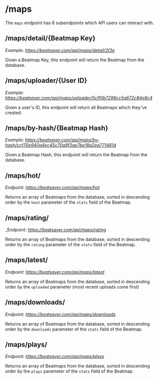 # /maps
The `maps` endpoint has 6 subendpoints which API users can interact with. 

## /maps/detail/{Beatmap Key}
_Example: https://beatsaver.com/api/maps/detail/2f3e_

Given a Beatmap Key, this endpoint will return the Beatmap from the database.

## /maps/uploader/{User ID}
_Example: https://beatsaver.com/api/maps/uploader/5cff0b7298cc5a672c84e8c4_

Given a user's ID, this endpoint will return all Beatmaps which they've created.

## /maps/by-hash/{Beatmap Hash}
_Example: https://beatsaver.com/api/maps/by-hash/ccf70e940a4ec45c70a8f3ae7be18a2ea771461d_

Given a Beatmap Hash, this endpoint will return the Beatmap from the database.

## /maps/hot/
_Endpoint: https://beatsaver.com/api/maps/hot_

Returns an array of Beatmaps from the database, sorted in descending order by the `heat` parameter of the `stats` field of the Beatmap. 

## /maps/rating/
_Endpoint: https://beatsaver.com/api/maps/rating

Returns an array of Beatmaps from the database, sorted in descending order by the `rating` parameter of the `stats` field of the Beatmap.

## /maps/latest/
_Endpoint: https://beatsaver.com/api/maps/latest_

Returns an array of Beatmaps from the database, sorted in descending order by the `uploaded` parameter (most recent uploads come first) 

## /maps/downloads/
_Endpoint: https://beatsaver.com/api/maps/downloads_

Returns an array of Beatmaps from the database, sorted in descending order by the `downloads` parameter of the `stats` field of the Beatmap.

## /maps/plays/
_Endpoint: https://beatsaver.com/api/maps/plays_

Returns an array of Beatmaps from the database, sorted in descending order by the `plays` parameter of the `stats` field of the Beatmap.
